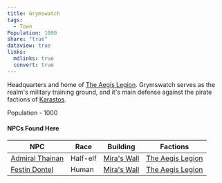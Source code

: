 ```yaml
---
title: Grymswatch
tags:
  - Town
Population: 1000
share: "true"
dataview: true
links:
  mdlinks: true
  convert: true
---
```


Headquarters and home of [The Aegis Legion](../../../Factions_&%20Clans/The%20Aegis%20Legion/The_Aegis_Legion.md). Grymswatch serves as the realm's military training ground, and it's main defense against the pirate factions of [Karastos](../Karastos/Karastos.md). 

Population - 1000

#### NPCs Found Here
| NPC                                                                                     | Race     | Building                                                                             | Factions                                                                    |
| --------------------------------------------------------------------------------------- | -------- | ------------------------------------------------------------------------------------ | --------------------------------------------------------------------------- |
| [Admiral Thainan](./NPCs/Admiral_Thainan.md) | Half-elf | [Mira's Wall](./Locations/Mira's_Wall.md) | [The Aegis Legion](../../../Factions_&%20Clans/The%20Aegis%20Legion/The_Aegis_Legion.md) |
| [Festin Dontel](./NPCs/Festin_Dontel.md)     | Human    | [Mira's Wall](./Locations/Mira's_Wall.md) | [The Aegis Legion](../../../Factions_&%20Clans/The%20Aegis%20Legion/The_Aegis_Legion.md) |
